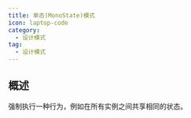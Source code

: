 ```yaml
---
title: 单态(MonoState)模式
icon: laptop-code
category:
  - 设计模式
tag:
  - 设计模式
---
```


## 概述

强制执行一种行为，例如在所有实例之间共享相同的状态。
